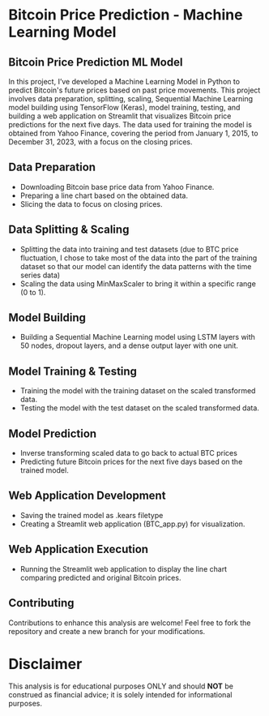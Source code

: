 # Bitcoin Price Prediction - Machine Learning Model


## Bitcoin Price Prediction ML Model
In this project, I’ve developed a Machine Learning Model in Python to predict Bitcoin's future prices based on past price movements. This project involves data preparation, splitting, scaling, Sequential Machine Learning model building using TensorFlow (Keras), model training, testing, and building a web application on Streamlit that visualizes Bitcoin price predictions for the next five days. The data used for training the model is obtained from Yahoo Finance, covering the period from January 1, 2015, to December 31, 2023, with a focus on the closing prices.

## Data Preparation
+ Downloading Bitcoin base price data from Yahoo Finance.
+ Preparing a line chart based on the obtained data.
+ Slicing the data to focus on closing prices.
## Data Splitting & Scaling
+ Splitting the data into training and test datasets (due to BTC price fluctuation, I chose to take most of the data into the part of the training dataset so that our model can identify the data patterns with the time series data)
+ Scaling the data using MinMaxScaler to bring it within a specific range (0 to 1).
## Model Building
+ Building a Sequential Machine Learning model using LSTM layers with 50 nodes, dropout layers, and a dense output layer with one unit.
## Model Training & Testing
+ Training the model with the training dataset on the scaled transformed data.
+ Testing the model with the test dataset on the scaled transformed data.
## Model Prediction
+ Inverse transforming scaled data to go back to actual BTC prices
+ Predicting future Bitcoin prices for the next five days based on the trained model.
## Web Application Development
+ Saving the trained model as .kears filetype
+ Creating a Streamlit web application (BTC_app.py) for visualization.
## Web Application Execution
+ Running the Streamlit web application to display the line chart comparing predicted and original Bitcoin prices.


## Contributing
Contributions to enhance this analysis are welcome! 
Feel free to fork the repository and create a new branch for your modifications.

# Disclaimer
This analysis is for educational purposes ONLY and should **NOT** be construed as financial advice; it is solely intended for informational purposes.
